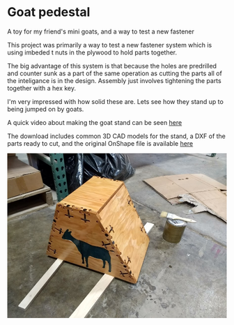 # Goat pedestal 

A toy for my friend's mini goats, and a way to test a new fastener


This project was primarily a way to test a new fastener system which is using imbeded t nuts in the plywood to hold parts together. 

The big advantage of this system is that because the holes are predrilled and counter sunk as a part of the same operation as cutting the parts all of the inteligance is in the design. Assembly just involves tightening the parts together with a hex key.

I'm very impressed with how solid these are. Lets see how they stand up to being jumped on by goats.

A quick video about making the goat stand can be seen [here](https://www.youtube.com/watch?v=SO-pAJZ6D5A&feature=youtu.be)

The download includes common 3D CAD models for the stand, a DXF of the parts ready to cut, and the original OnShape file is available [here](https://cad.onshape.com/documents/5338ed49b7253b03f40371e1/w/f915de939433c26bbe0f3e10/e/a97841d4c29578a0cdced65d)

![a front view of maslow cnc goat stand](https://raw.githubusercontent.com/MaslowCommunityGarden/Goat-pedestal-/master/From%20the%20front.jpg)
